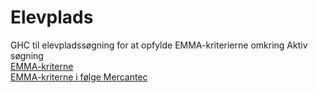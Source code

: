 # Elevplads
GHC til elevpladssøgning for at opfylde EMMA-kriterierne omkring Aktiv søgning <br>
[EMMA-kriterne](https://www.mercantec.dk/om-mercantec/skoleoplaeringscenter-viborg/emma-kriterierne) <br>
[EMMA-kriterne i følge Mercantec](https://www.mercantec.dk/om-mercantec/skoleoplaeringscenter-viborg/emma-kriterierne)
